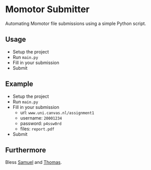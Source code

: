 # Momotor Submitter

Automating Momotor file submissions using a simple Python script.

## Usage

* Setup the project
* Run `main.py`
* Fill in your submission
* Submit

## Example

* Setup the project
* Run `main.py`
* Fill in your submission
  * url: `www.uni.canvas.nl/assignment1`
  * username: `20001234`
  * password: `p4ssw0rd`
  * files: `report.pdf`
* Submit

## Furthermore

Bless [Samuel](https://github.com/justsamuel "Github Account") and [Thomas](https://github.com/PHPirates "Github Account").
